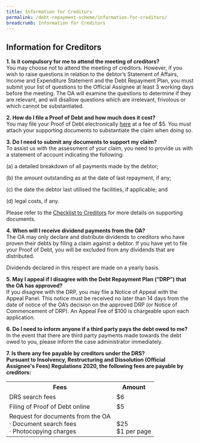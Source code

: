 ```yaml
---
title: Information for Creditors
permalink: /debt-repayment-scheme/information-for-creditors/
breadcrumb: Information for Creditors
---
```

Information for Creditors
---
**1.	Is it compulsory for me to attend the meeting of creditors?**<br>
You may choose not to attend the meeting of creditors. However, if you wish to raise questions in relation to the debtor’s Statement of Affairs, Income and Expenditure Statement and the Debt Repayment Plan, you must submit your list of questions to the Official Assignee at least 3 working days before the meeting. The OA will examine the questions to determine if they are relevant, and will disallow questions which are irrelevant,  frivolous or which cannot be substantiated.

**2.	How do I file a Proof of Debt and how much does it cost?**<br>
You may file your Proof of Debt electronically [here](https://www.mlaw.gov.sg/eservices/io/) at a fee of $5. You must attach your supporting documents to substantiate the claim when doing so.

**3.	Do I need to submit any documents to support my claim?**<br>
To assist us with the assessment of your claim, you need to provide us with a statement of account indicating the following:

(a) a detailed breakdown of all payments made by the debtor;<br>

(b) the amount outstanding as at the date of last repayment, if any;<br>

(c) the date the debtor last utilised the facilities, if applicable; and<br>

(d) legal costs, if any.<br>

Please refer to the [Checklist to Creditors](/debt-repayment-scheme/forms/) for more details on supporting documents.

**4.	When will I receive dividend payments from the OA?**<br>
The OA may only declare and distribute dividends to creditors who have proven their debts by filing a claim against a debtor. If you have yet to file your Proof of Debt, you will be excluded from any dividends that are distributed.<br>

Dividends declared in this respect are made on a yearly basis.

**5.	May I appeal if I disagree with the Debt Repayment Plan (“DRP”) that the OA has approved?**<br>
If you disagree with the DRP, you may file a Notice of Appeal with the Appeal Panel. This notice must be received no later than 14 days from the date of notice of the OA’s decision on the approved DRP (or Notice of Commencement of DRP). An Appeal Fee of $100 is chargeable upon each application.

**6.	Do I need to inform anyone if a third party pays the debt owed to me?**<br>
In the event that there are third party payments made towards the debt owed to you, please inform the case administrator immediately.

**7.	Is there any fee payable by creditors under the DRS?**<br>
**Pursuant to Insolvency, Restructuring and Dissolution (Official Assignee's Fees) Regulations 2020, the following fees are payable by creditors:**<br>

<table>
  <tr>
    <th>Fees</th>
    <th>Amount</th>
  </tr>
  <tr>
    <td>DRS search fees</td>
    <td>$6</td>
  </tr>
  <tr>
    <td>Filing of Proof of Debt online</td>
    <td>$5</td>
  </tr>
  <tr>
    <td>
      Request for documents from the OA<br>
      · Document search fees<br>
      · Photocopying charges
    </td>
    <td>
      <br>
      $25<br>
      $1 per page
    </td>
  </tr>
</table>